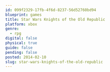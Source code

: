 ```yaml
---
id: 099f2329-17fb-4f6d-8237-56d52760bd94
blueprint: games
title: Star Wars Knights of the Old Republic
platform: xbox
genre:
  - rpg
digital: false
physical: true
guide: false
pending: false
posted: 2014-02-10
slug: star-wars-knights-of-the-old-republic
---
```

